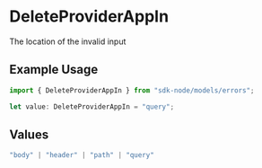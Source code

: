 # DeleteProviderAppIn

The location of the invalid input

## Example Usage

```typescript
import { DeleteProviderAppIn } from "sdk-node/models/errors";

let value: DeleteProviderAppIn = "query";
```

## Values

```typescript
"body" | "header" | "path" | "query"
```